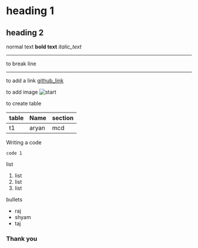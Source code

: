 # heading 1
## heading 2

normal text **bold text**  *italic_text*

***
to break line

---
to add a link [github_link](https://github.com/AryanBansal1/AryanBansal1)

to add image ![start]()

to create table

|table|Name|section|
|---|---|---|
|t1|aryan|mcd|

Writing a code 
```
code 1
```
list
1. list
1. list
1. list

bullets 
- raj
- shyam
- taj

### Thank you